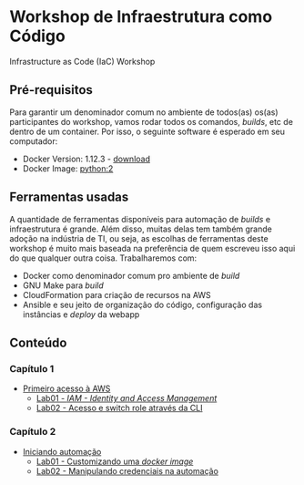 # Workshop de Infraestrutura como Código
Infrastructure as Code (IaC) Workshop

## Pré-requisitos
Para garantir um denominador comum no ambiente de todos(as) os(as) participantes do workshop, vamos rodar todos os comandos, _builds_, etc de dentro de um container. Por isso, o seguinte software é esperado em seu computador:

* Docker Version: 1.12.3 - [download](https://www.docker.com/products/overview#/install_the_platform)
* Docker Image: [python:2](https://hub.docker.com/_/python/)

## Ferramentas usadas
A quantidade de ferramentas disponíveis para automação de _builds_ e infraestrutura é grande. Além disso, muitas delas tem também grande adoção na indústria de TI, ou seja, as escolhas de ferramentas deste workshop é muito mais baseada na preferência de quem escreveu isso aqui do que qualquer outra coisa. Trabalharemos com:

  * Docker como denominador comum pro ambiente de _build_
  * GNU Make para _build_
  * CloudFormation para criação de recursos na AWS
  * Ansible e seu jeito de organização do código, configuração das instâncias e _deploy_ da webapp

## Conteúdo

### Capítulo 1
  * [Primeiro acesso à AWS](capitulo1/)
    * [Lab01 - _IAM - Identity and Access Management_](capitulo1/lab01.md)
    * [Lab02 - Acesso e switch role através da CLI](capitulo1/lab02.md)

### Capítulo 2
  * [Iniciando automação](capitulo2/)
    * [Lab01 - Customizando uma _docker image_](capitulo1/lab01.md)
    * [Lab02 - Manipulando credenciais na automação](capitulo1/lab02.md)
